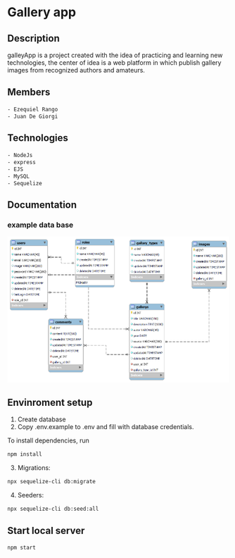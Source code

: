 # Gallery app

## Description

galleyApp is a project created with the idea of practicing and learning new technologies, the center of
idea is a web platform in which publish gallery images from recognized authors and amateurs.

## Members

    - Ezequiel Rango
    - Juan De Giorgi

## Technologies

    - NodeJs
    - express
    - EJS
    - MySQL
    - Sequelize 

## Documentation

### example data base

 ![db](./public/images/galleryAppDb.png)  

## Envinroment setup

1) Create database
2) Copy .env.example to .env and fill with database credentials.

To install dependencies, run
``` bash
npm install
```

3) Migrations:
``` bash
npx sequelize-cli db:migrate
```

4) Seeders:
``` bash
npx sequelize-cli db:seed:all
```

## Start local server

``` bash
npm start
```